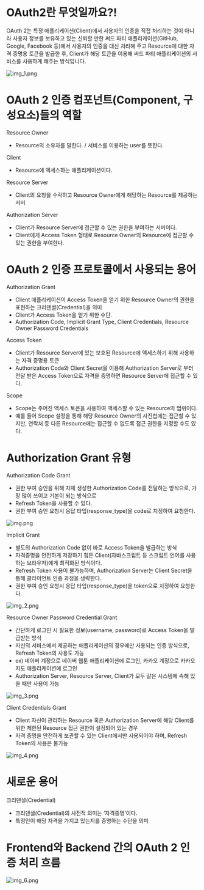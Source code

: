 # OAuth2란 무엇일까요?!
OAuth 2는 특정 애플리케이션(Client)에서 사용자의 인증을 직접 처리하는 것이 아니라 
사용자 정보를 보유하고 있는 신뢰할 만한 써드 파티 애플리케이션(GitHub, Google, Facebook 등)에서 
사용자의 인증을 대신 처리해 주고 Resource에 대한 자격 증명용 토큰을 발급한 후, 
Client가 해당 토큰을 이용해 써드 파티 애플리케이션의 서비스를 사용하게 해주는 방식입니다.


![img_1.png](../../../images/OAuth2/img_1.png)


# OAuth 2 인증 컴포넌트(Component, 구성요소)들의 역할
Resource Owner
- Resource의 소유자를 말한다. / 서비스를 이용하는 user를 뜻한다.

Client
-  Resource에 액세스하는 애플리케이션이다.

Resource Server
-  Client의 요청을 수락하고 Resource Owner에게 해당하는 Resource를 제공하는 서버

Authorization Server
- Client가 Resource Server에 접근할 수 있는 권한을 부여하는 서버이다.
-  Client에게 Access Token 형태로 Resource Owner의 Resource에 접근할 수 있는 권한을 부여한다.

# OAuth 2 인증 프로토콜에서 사용되는 용어
Authorization Grant
- Client 애플리케이션이 Access Token을 얻기 위한 Resource Owner의 권한을 표현하는 크리덴셜(Credential)을 의미
- Client가 Access Token을 얻기 위한 수단.
- Authorization Code, Implicit Grant Type, Client Credentials, Resource Owner Password Credentials

Access Token
- Client가 Resource Server에 있는 보호된 Resource에 액세스하기 위해 사용하는 자격 증명용 토큰
- Authorization Code와 Client Secret을 이용해 Authorization Server로 부터 전달 받은 Access Token으로 자격을 증명하면 Resource Server에 접근할 수 있다.

Scope
- Scope는 주어진 액세스 토큰을 사용하여 액세스할 수 있는 Resource의 범위이다.
- 예를 들어 Scope 설정을 통해 해당 Resource Owner의 사진첩에는 접근할 수 있지만, 연락처 등 다른 Resource에는 접근할 수 없도록 접근 권한을 지정할 수도 있다.


# Authorization Grant 유형
Authorization Code Grant
- 권한 부여 승인을 위해 자체 생성한 Authorization Code를 전달하는 방식으로, 가장 많이 쓰이고 기본이 되는 방식으로
- Refresh Token을 사용할 수 있다.
- 권한 부여 승인 요청시 응답 타입(response_type)을 code로 지정하여 요청한다.

![img.png](../../../images/OAuth2/img.png)

Implicit Grant
- 별도의 Authorization Code 없이 바로 Access Token을 발급하는 방식
- 자격증명을 안전하게 저장하기 힘든 Client(자바스크립트 등 스크립트 언어를 사용하는 브라우저)에게 최적화된 방식이다.
- Refresh Token 사용이 불가능하며, Authorization Server는 Client Secret을 통해 클라이언트 인증 과정을 생략한다.
- 권한 부여 승인 요청시 응답 타입(response_type)을 token으로 지정하여 요청한다.

![img_2.png](../../../images/OAuth2/img_2.png)

Resource Owner Password Credential Grant
- 간단하게 로그인 시 필요한 정보(username, password)로 Access Token을 발급받는 방식
- 자신의 서비스에서 제공하는 애플리케이션의 경우에만 사용되는 인증 방식으로, Refresh Token의 사용도 가능
- ex) 네이버 계정으로 네이버 웹툰 애플리케이션에 로그인, 카카오 계정으로 카카오 지도 애플리케이션에 로그인
- Authorization Server, Resource Server, Client가 모두 같은 시스템에 속해 있을 때만 사용이 가능

![img_3.png](../../../images/OAuth2/img_3.png)

Client Credentials Grant
- Client 자신이 관리하는 Resource 혹은 Authorization Server에 해당 Client를 위한 제한된 Resource 접근 권한이 설정되어 있는 경우
- 자격 증명을 안전하게 보관할 수 있는 Client에서만 사용되어야 하며, Refresh Token의 사용은 불가능

![img_4.png](../../../images/OAuth2/img_4.png)

# 새로운 용어
크리덴셜(Credential)
- 크리덴셜(Credential)의 사전적 의미는 ‘자격증명’이다.
- 특정인이 해당 자격을 가지고 있는지를 증명하는 수단을 의미

# Frontend와 Backend 간의 OAuth 2 인증 처리 흐름

![img_6.png](../../../images/OAuth2/img_6.png)